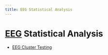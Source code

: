 ```yaml
---
title: EEG Statistical Analysis
---
```


# [EEG](EEG.md) Statistical Analysis
- [EEG Cluster Testing](EEG%20Cluster%20Testing.md)






























































































